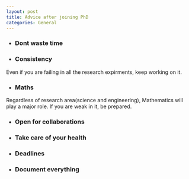```yaml
---
layout: post
title: Advice after joining PhD
categories: General
---
```


* ### Dont waste time



* ### Consistency

Even if you are failing in all the research expirments, keep working on it.  


* ### Maths

Regardless of research area(science and engineering), Mathematics will play a major role. If you are weak in it, be prepared.


* ### Open for collaborations



* ### Take care of your health



* ### Deadlines



* ### Document everything

